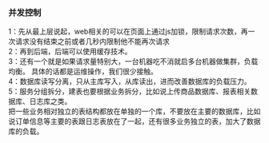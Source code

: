 ### 并发控制
1：先从最上层说起，web相关的可以在页面上通过js加锁，限制请求次数，再一次请求没有结束之前或者几秒内限制他不能再次请求  
2：再到后端，后端可以使用缓存技术。  
3：还有一个就是如果请求量特别大，一台机器吃不消就启多台机器做集群，负载均衡。 具体的话都是运维操作，我们很少接触。  
4：数据库读写分离，只从主库写入，从库读出，进而改善数据库的负载压力。  
5：服务分组拆分，建表也要根据业务拆分，比如说上传商品数据库、报表相关数据库、日志库之类。   
把一些业务相对独立的表结构都放在单独的一个库，不要放在主要的数据库，比如说订单信息等主要的表跟日志表放在了一起，还有很多业务独立的表，加大了数据库的负载。  

